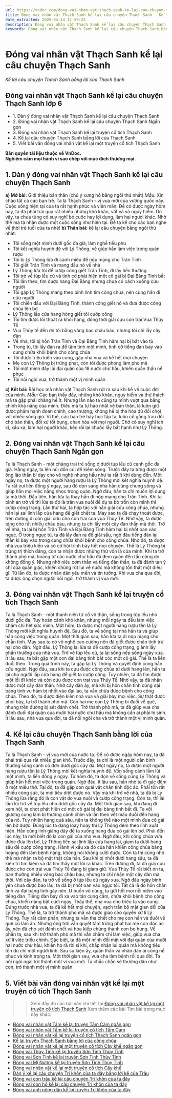 ```yaml
---
url: https://vndoc.com/dong-vai-nhan-vat-thach-sanh-ke-lai-cau-chuyen-thach-sanh-259851
title: Đóng vai nhân vật Thạch Sanh kể lại câu chuyện Thạch Sanh - Kể lại câu chuyện Thạch Sanh bằng lời của Thạch Sanh - VnDoc.com
date_extracted: 2025-04-14 11:59:23
description: Đóng vai nhân vật Thạch Sanh kể lại câu chuyện Thạch Sanh lớp 6 được biên soạn nhằm giúp các em HS đạt kết quả tốt trong quá trình làm bài tập và học tập môn Ngữ văn lớp 6.
keywords: Đóng vai nhân vật Thạch Sanh kể lại câu chuyện Thạch Sanh,Đóng vai nhân vật Thạch Sanh kể lại câu chuyện Thạch Sanh ngắn gọn,Kể lại câu chuyện Thạch Sanh bằng lời của Thạch Sanh,viết bài văn đóng vai nhân vật kể lại một truyện cổ tích,đóng vai nhân vật kể lại một truyện cổ tích,đóng vai nhân vật kể lại một truyện cổ tích lớp 6,bài văn đóng vai nhân vật kể lại một truyện cổ tích
---
```


# Đóng vai nhân vật Thạch Sanh kể lại câu chuyện Thạch Sanh
 _Kể lại câu chuyện Thạch Sanh bằng lời của Thạch Sanh_
## **Đóng vai nhân vật Thạch Sanh kể lại câu chuyện Thạch Sanh lớp 6**
  * 1\. Dàn ý đóng vai nhân vật Thạch Sanh kể lại câu chuyện Thạch Sanh
  * 2\. Đóng vai nhân vật Thạch Sanh kể lại câu chuyện Thạch Sanh Ngắn gọn
  * 3\. Đóng vai nhân vật Thạch Sanh kể lại truyện cổ tích Thạch Sanh
  * 4\. Kể lại câu chuyện Thạch Sanh bằng lời của Thạch Sanh 
  * 5\. Viết bài văn đóng vai nhân vật kể lại một truyện cổ tích Thạch Sanh

**Bản quyền tài liệu thuộc về VnDoc.  
Nghiêm cấm mọi hành vi sao chép với mục đích thương mại.**
## **1\. Dàn ý đóng vai nhân vật Thạch Sanh kể lại câu chuyện Thạch Sanh**
**a\) Mở bài:** Giới thiệu bản thân \(chú ý xưng hô bằng ngôi thứ nhất\)
_Mẫu:_
Xin chào tất cả các bạn trẻ. Ta là Thạch Sanh - vị vua mới của vương quốc này. Cuộc sống hiện tại của ta rất hạnh phúc và viên mãn. Để có được ngày hôm nay, ta đã phải trải qua rất nhiều những khó khăn, vất vả và nguy hiểm. Dù vậy, ta chưa từng có suy nghĩ bỏ cuộc hay lợi dụng, làm hại người khác. Nhờ thế mà ta nhận được một cuộc sống như hiện tại. Để ta kể cho các bạn nghe về thời trẻ tuổi của ta nhé\!
**b\) Thân bài:** kể lại câu chuyện bằng ngôi thứ nhất:
  * Tôi sống một mình dưới gốc đa già, làm nghề tiều phu
  * Tôi kết nghĩa huynh đệ với Lý Thông, về giúp hắn làm việc trong quán rượu
  * Tôi bị Lý Thông lừa đi canh miếu để nộp mạng cho Trăn Tinh
  * Tôi giết Trăn Tinh và mang đầu nó về nhà
  * Lý Thông lừa tôi để cướp công giết Trăn Tinh, đi lấy tiền thưởng
  * Tôi trở về túp lều cũ và tình cờ phát hiện một cô gái bị Đại Bàng Tinh bắt
  * Tôi lần theo, tìm được hang Đại Bàng nhưng chưa có cách xuống cứu người
  * Tôi gặp Lý Thông mang theo binh lính tìm công chúa, nên cùng hắn đi cứu người
  * Tôi chiến đấu với Đại Bàng Tinh, thành công giết nó và đưa được công chúa lên bờ
  * Lý Thông lấp cửa hang hòng giết tôi cướp công
  * Tôi tìm được lối thoát ra khỏi hang, đồng thời giải cứu con trai Vua Thủy Tề
  * Vua Thủy tề đền ơn tôi bằng vàng bạc châu báu, nhưng tôi chỉ lấy cây đàn
  * Về nhà, tôi bị hồn Trăn Tinh và Đại Bàng Tinh hãm hại bị bắt vào tù
  * Trong tù, tôi lấy đàn ra để tâm tình một mình, tình cờ tiếng đàn bay vào cung chữa khỏi bệnh cho công chúa
  * Tôi được triệu kiến vào cung, gặp nhà vua và kể hết mọi chuyện
  * Mẹ con Lý Thông bị trừng phạt, còn tôi được phong làm phò mã
  * Tôi một mình đẩy lùi đại quân của 18 nước chư hầu, khiến quần thần nể phục
  * Tôi nối ngôi vua, trở thành một vị minh quân

**c\) Kết bài:** Bài học mà nhân vật Thạch Sanh rút ra sau khi kể về cuộc đời của mình.
_Mẫu:_
Các bạn thấy đấy, những khó khăn, nguy hiểm và thử thách mà ta gặp phải chẳng hề ít. Nhưng lần nào ta cũng tự mình vượt qua bằng chính khả năng của mình. Điều mà ta tự hào nhất về bản thân, là luôn giữ được phẩm hạnh đoan chính, cao thượng, không hề bị tha hóa dù đối chọi với nhiều sóng gió. Vì thế, các bạn trẻ hãy học tập ta, luôn cố gắng trau dồi cho bản thân, đối xử tốt bụng, chan hòa với mọi người. Chớ có suy nghĩ ích kỉ, xấu xa, làm hại người khác, kẻo rồi lại chuốc lấy bất hạnh như Lý Thông.
## **2\. Đóng vai nhân vật Thạch Sanh kể lại câu chuyện Thạch Sanh Ngắn gọn**
Ta là Thạch Sanh - một chàng trai trẻ sống ở dưới túp lều cũ cạnh gốc đa già. Hằng ngày, ta lên núi đốn củi để kiếm sống. Trước đây ta từng được một ông lão thần bí dạy cho võ nghệ nhưng hầu như ta rất ít khi dùng đến.
Một ngày nọ, ta được một người hàng rượu là Lý Thông mời kết nghĩa huynh đệ. Ta rất vui liền đồng ý ngay, sau đó dọn sang nhà hắn cùng chung sống và giúp hắn mọi việc nặng nhọc trong quán. Ngờ đâu, hắn ta chỉ muốn lợi dụng ta mà thôi. Đầu tiên, hắn lừa ta thay hắn đi nộp mạng cho Trăn Tinh. Khi ta bình an trở về thì lừa ta đó là trăn vua nuôi để dụ ta bỏ trốn còn mình thì cướp công trạng. Lần thứ hai, ta hợp tác với hắn giải cứu công chúa, nhưng hắn lại sai lính lấp cửa hang để giết chết ta. May sao ta đã chạy thoát được, trên đường đi còn giải cứu cho con trai của vua Thủy Tề. Nhờ vậy, ta được tặng cho rất nhiều châu báu, nhưng ta chỉ lấy một cây đàn thần mà thôi. Trở về nhà, ta lại bị hồn Trăn Tinh và Đại Bàng Tinh hãm hại bị nhốt oan vào ngục. Ở trong ngục tù, ta đã lấy đàn ra để giải sầu, ngờ đâu tiếng đàn lại thần kì bay vào trong cung chữa khỏi bệnh cho công chúa. Nhờ đó, ta được nhà vua triệu kiến và có cơ hội trình bày hết mọi chuyện. Thế là Lý Thông bị trừng trị thích đáng, còn ta nhận được những thứ vốn là của mình. Khi ta trở thành phò mã, hoàng tử các nước chư hầu đã đem quân đến tấn công do không đồng ý. Nhưng nhờ niêu cơm thần và tiếng đàn thần, ta đã đánh tan ý chí của quân giặc, khiến chúng rút lui về nước mà không tổn thất một điều gì.
Từ lần đó, ta được nhân dân yêu mến và tin tưởng. Khi vua cha qua đời, ta được ông chọn người nối ngôi, trở thành vị vua mới.
## **3\. Đóng vai nhân vật Thạch Sanh kể lại truyện cổ tích Thạch Sanh**
Ta là Thạch Sanh - một thanh niên tứ cố vô thân, sống trong túp lều nhỏ dưới gốc đa.
Tuy hoàn cảnh khó khăn, nhưng mỗi ngày ta đều làm việc chăm chỉ hết sức mình. Một hôm, ta được một người hàng rượu tên là Lý Thông mời kết nghĩa huynh đệ. Sau đó, ta về sống tại nhà hắn ta và giúp hắn công việc trong quán. Một thời gian sau, hắn lừa ta đi nộp mạng cho chằn tinh. May sao ta có võ nghệ cao cường nên đã giết được chằn tinh trừ hại cho dân. Ngờ đâu, Lý Thông lại lừa ta để cướp công trạng, giành lấy phần thưởng của nhà vua.
Trở về túp lều cũ, ta lại sống nếp sống ngày xưa. Ít lâu sau, ta bắt gặp một con đại bàng tinh bắt cóc một cô gái. Thế là ta liền đuổi theo. Trong quá trình này, ta gặp lại Lý Thông và quyết định cùng hắn cứu người. Ngờ đâu, sau khi ta cứu được công chúa từ dưới hang lên, hắn ta lại cho người lấp cửa hang để giết ta cướp công. Tuy nhiên, ta đã tìm được một lối đi khác và còn cứu được con trai vua Thủy Tề. Nhờ vậy, ta đã nhận được một cây đàn thần.
Nhờ cây đàn ấy, mà khi bị hồn chằn tinh cùng đại bàng tinh vu hãm bị nhốt vào đại lao, ta vẫn chữa được bệnh cho công chúa. Theo đó, ta được diện kiến nhà vua và giãi bày mọi việc. Sự thật được phơi bày, ta trở thành phò mã. Còn hai mẹ con Lý Thông bị đuổi về quê, nhưng trên đường bị sét đánh chết. Trở thành phò mã, ta đã giúp vua cha đánh đuổi đại quân của mười hai nước chư hầu mà không cần ai phải hi sinh.
Ít lâu sau, nhà vua qua đời, ta đã nối ngôi cha và trở thành một vị minh quân.
## **4\. Kể lại câu chuyện Thạch Sanh bằng lời của Thạch Sanh**
Ta là Thạch Sanh - vị vua mới của nước ta. Để có được ngày hôm nay, ta đã phải trải qua rất nhiều gian khổ.
Trước đây, ta chỉ là một người dân bình thường sống cảnh cô đơn dưới gốc cây đa. Một ngày nọ, ta được một người hàng rượu tên là Lý Thông mời kết nghĩa huynh đệ. Vốn sống cảnh lầm lũi một mình, ta liền đồng ý ngay. Từ hôm đó, ta dọn về sống cùng Lý Thông và giúp hắn hết mọi việc trong quán. Ngờ đâu, ít lâu sau, hắn nhờ ta đi gác đêm ở một miếu thờ. Tại đó, ta đã gặp con quái vật chằn tinh độc ác. Phải tốn rất nhiều công sức, ta mới tiêu diệt được nó. Vậy mà khi trở về nhà, ta đã bị Lý Thông lừa rằng đó là con vật do vua nuôi và cướp công trạng. Còn ta, thì lại lầm lũi trở về túp lều nhỏ dưới gốc cây đa.
Một thời gian sau, khi đang đi xem hội, ta chợt phát hiện có một cô gái bị đại bàng tinh bắt đi. Ta vội giương cung làm bị thương cánh chim và lần theo vết máu đuổi đến hang của nó. Tuy nhiên hang quá sâu, nên ta không thể nào một mình đưa cô gái lên bờ được. Đúng lúc ta đang loay hoay thì Lý Thông đem theo lính xuất hiện. Hắn cùng lính giăng dây để ta xuống hang đưa cô gái lên bờ. Phải đến lúc này, ta mới biết đó là con gái của nhà vua. Ngờ đâu, khi công chúa vừa được đưa lên bờ, Lý Thông liền sai lính lấp cửa hang lại, giam ta dưới hang sâu để cướp công trạng. Hành vi xấu xa đó của hắn khiến công chúa bàng hoàng đến lâm bệnh nặng, không nói không cười được. Còn ta thì cũng nhờ thế mà nhận ra bộ mặt thật của hắn.
Sau khi bị nhốt dưới hang sâu, ta đã kiên trì tìm kiếm và đã tìm thấy một lối ra khác. Trên đường đi, ta đã giải cứu được cho con trai vua Thủy Tề đang bị giam giữ. Vua Thủy Tề rất biết ơn ta, ban thưởng nhiều vàng bạc châu báu, nhưng ta chỉ nhận một cây đàn mà thôi. Với cây đàn, ta trở về sống ở túp lều cũ ngày xưa. Ngờ đâu ngày bình yên chưa được bao lâu, ta đã bị nhốt oan vào ngục tối. Tất cả là do hồn chằn tinh và đại bàng tinh gây nên. U buồn vô cùng, ta gửi hết mọi nỗi niềm vào tiếng đàn. Tiếng đàn bay đi xa vào tận cung cấm, chữa khỏi bệnh cho công chúa, khiến nàng bật cười ngay. Thấy thế, nhà vua cho triệu ta vào cung. Đứng trước nhà vua, ta đã kể hết mọi chuyện, vạch trần bộ mặt gian dối của Lý Thông. Thế là, ta trở thành phò mã và được giao cho quyền xử lí Lý Thông. Tuy rất căm phẫn, nhưng ta vẫn tha chết cho mẹ con hắn và đuổi về quê cũ làm ăn. Nhưng ông trời vẫn quyết tâm trừng phạt hai mẹ con độc ác ấy, nên đã cho sét đánh chết và hóa kiếp chúng thành con bọ hung.
Về phần ta, sau khi trở thành phò mã thì vẫn chăm chỉ làm việc, giúp vua cha xử lí việc triều chính. Đặc biệt, ta đã một mình đối mặt với đại quân của mười hai nước chư hầu, khiến họ rã rời sĩ khí, chấp nhận lui quân mà không tiêu tốn dù chỉ một người lính. Sau sự kiện ấy, quần thần và nhân dân ai cũng nể phục và kính trọng ta.
Một thời gian sau, vua cha lâm bệnh rồi qua đời. Ta nối ngôi ngài trở thành một vị vua mới. Ta chắc chắn sẽ thương dân như con, trở thành một vị minh quân.
## **5\. Viết bài văn đóng vai nhân vật kể lại một truyện cổ tích Thạch Sanh**
>> Xem đầy đủ các bài văn chi tiết tại [Đóng vai nhân vật kể lại một truyện cổ tích Thạch Sanh](<https://vndoc.com/dong-vai-nhan-vat-ke-lai-mot-truyen-co-tich-thach-sanh-257919>)
Xem thêm các bài Tìm bài trong mục này khác:
  * [Đóng vai nhân vật Tấm kể lại truyện Tấm Cám ngắn gọn](</ke-lai-truyen-tam-cam-theo-loi-nhan-vat-tam-ngan-gon-288625>)
  * [Đóng vai nhân vật Tấm kể lại truyện cổ tích Tấm Cám](</ke-lai-cau-chuyen-tam-cam-bang-loi-cua-tam-288626>)
  * [Đóng vai nhân vật kể lại truyện cổ tích Thạch Sanh ngắn gọn](</dong-vai-nhan-vat-ke-lai-truyen-co-tich-thach-sanh-ngan-gon-288641>)
  * [Kể lại truyện Thạch Sanh bằng lời của công chúa ](</ke-lai-truyen-thach-sanh-bang-loi-cua-cong-chua-288646>)
  * [Đóng vai nhân vật kể lại một truyện cổ tích Cây khế ngắn gọn](</dong-vai-nhan-vat-ke-lai-mot-truyen-co-tich-cay-khe-ngan-gon-288654>)
  * [Đóng vai Thủy Tinh kể lại truyền Sơn Tinh Thủy Tinh](</van-mau-lop-6-dong-vai-thuy-tinh-ke-lai-truyen-thuyet-son-tinh-thuy-tinh-141039>)
  * [Đóng vai Sơn Tinh kể lại truyện Sơn Tinh Thủy Tinh](</van-mau-lop-6-dong-vai-son-tinh-ke-lai-cau-chuyen-son-tinh-thuy-tinh-141040>)
  * [Đóng vai Mị Nương kể lại truyện Sơn Tinh Thủy Tinh](</van-mau-lop-6-dong-vai-mi-nuong-ke-lai-truyen-son-tinh-thuy-tinh-141041>)
  * [Đóng vai nhân vật kể lại một truyện cổ tích Cây khế](</dong-vai-nhan-vat-ke-lai-mot-truyen-co-tich-cay-khe-257923>)
  * [Dàn ý kể lại câu chuyện Trí khôn của ta đây bằng lời kể của Trâu](</dan-y-ke-lai-cau-chuyen-tri-khon-cua-ta-day-bang-loi-ke-cua-trau-174362>)
  * [Đóng vai con trâu kể lại câu chuyện Trí khôn của ta đây](</ke-lai-cau-chuyen-tri-khon-cua-ta-day-bang-loi-ke-cua-trau-174363>)
  * [Đóng vai con hổ kể lại câu chuyện Trí khôn của ta đây](</dong-vai-con-ho-ke-lai-cau-chuyen-tri-khon-cua-ta-day-163432>)
  * [Đóng vai anh nông dân kể lại truyện Trí khôn của ta đây](</ke-lai-truyen-tri-khon-cua-ta-day-bang-loi-ke-cua-anh-nong-dan-174374>)

